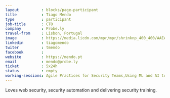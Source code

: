 ```yaml
---
layout          : blocks/page-participant
title           : Tiago Mendo
type            : participant
job-title       : CTO
company         : Probe.ly
travel-from     : Lisbon, Portugal
image           : https://media.licdn.com/mpr/mpr/shrinknp_400_400/AAEAAQAAAAAAAAWrAAAAJGQxMmFmZjJkLWE2OTgtNDNhNy05Mzg2LTNkZTZkMTQ5MmViZQ.jpg
linkedin        : tiagomendo
twiter          : tmendo
facebook        :
website         : https://mendo.pt
email           : mendo@probe.ly
ticket          : 5x24h
status          : empty
working-sessions: Agile Practices for Security Teams,Using ML and AI to detect Attacks,Application Security Guide for CISO,Cyber Insurance,GDPR and DPO AppSec implications,Creating AppSec Teams,Teaching Attacker perspective to Developers,Node Security Round Table,Securing GitHub Integrations,Securing Legacy Applications,Security Guidance and Feedback in IDE,Writing Security Tests,IAM for REST APIs,Juice Shop,NodeGoat,O-Saft,Testing Guide v5,Webgoat,ZAP,AppSec Review and Pentest Playbook,A10 - Underprotected APIs,A7 - Insufficient Attack Protection,Data behind Owasp Top 10 2017,Implications of Owasp Top 10 2017,Top 10 Selection Criteria,What Should be Added to the Top 10,NextGen Security Scanners
---
```

Loves web security, security automation and delivering security training.